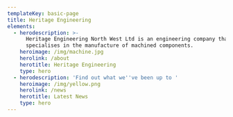 ```yaml
---
templateKey: basic-page
title: Heritage Engineering
elements:
  - herodescription: >-
      Heritage Engineering North West Ltd is an engineering company that
      specialises in the manufacture of machined components.
    heroimage: /img/machine.jpg
    herolink: /about
    herotitle: Heritage Engineering
    type: hero
  - herodescription: 'Find out what we''ve been up to '
    heroimage: /img/yellow.png
    herolink: /news
    herotitle: Latest News
    type: hero
---
```


